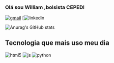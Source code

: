 ### Olá sou William ,bolsista CEPEDI
[![gmail](https://img.shields.io/badge/Gmail-D14836?style=for-the-badge&logo=gmail&logoColor=white)](microempreededorwa@gmail.com)
[![linkedin](https://img.shields.io/badge/LinkedIn-0077B5?style=for-the-badge&logo=linkedin&logoColor=white)



![Anurag's GitHub stats](https://github-readme-stats.vercel.app/api?username=wil258&show=dracula)



## Tecnologia que mais uso meu dia
<div style="display:inline-block">
  <img align="center" alt="html5" src="https://img.shields.io/badge/HTML5-E34F26?style=for-the-badge&logo=html5&logoColor=white">
</div>
<div style="display:inline-block">
  <img align="center" alt="js" src="https://img.shields.io/badge/JavaScript-323330?style=for-the-badge&logo=javascript&logoColor=F7DF1E"/>
<div style="display:inline-block">
  <img align="center" alt="python" src="https://img.shields.io/badge/Python-14354C?style=for-the-badge&logo=python&logoColor=white">
</div>
<div style="display:inline-block">
<div style="display:inline-block">
  




